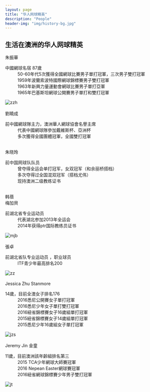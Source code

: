```yaml
---
layout: page
title: "华人网球精英"
description: "People"
header-img: "img/history-bg.jpg"
---
```

<h2>生活在澳洲的华人网球精英</h2>
<div class="rowr">
  <div class="col-xs-12 col-sm-12 col-md-3 col-lg-3">
    朱振華
  </div>
  <div class="col-xs-12 col-sm-12 col-md-offset-1 col-md-8 col-lg-offset-1 col-lg-8">
    <dl>
      <dt>中國網球名宿 87歲</dt>
      <dd>50-60年代5次獲得全國網球比賽男子單打冠軍，三次男子雙打冠軍</dd>
      <dd>1959年波蘭索波特國際網球錦標賽男子雙打冠軍</dd>
      <dd>1963年新興力量運動會網球比賽男子單打亞軍</dd>
      <dd>1965年巴基斯坦網球公開賽男子單打和雙打冠軍</dd>
    </dl>
    <img class="img-responsive" src="https://c5.staticflickr.com/9/8615/28530030996_9cd93db86f_o.jpg" alt="zzh" />
  </div>
  <br>
  <div class="col-xs-12 col-sm-12 col-md-3 col-lg-3">
    劉曉成
  </div>
  <div class="col-xs-12 col-sm-12 col-md-offset-1 col-md-8 col-lg-offset-1 col-lg-8">
    <dl>
      <dt>前中國網球隊主力，澳洲華人網球協會名譽主席</dt>
      <dd>代表中國網球隊參加戴維斯杯、亞洲杯</dd>
      <dd>多次獲得全國團體冠軍，全國雙打冠軍</dd>
    </dl>
  </div>
  <br>
  <div class="col-xs-12 col-sm-12 col-md-3 col-lg-3">
    朱晓玲
  </div>
  <div class="col-xs-12 col-sm-12 col-md-offset-1 col-md-8 col-lg-offset-1 col-lg-8">
    <dl>
      <dt>前中国网球队队员</dt>
      <dd>曾夺得全运会单打冠军，女双冠军（和余丽桥搭档）</dd>
      <dd>多次夺得过全国混双冠军（搭档尤伟）</dd>
      <dd>现持澳洲二级教练证书</dd>
    </dl>
  </div>
  <br>
  <div class="col-xs-12 col-sm-12 col-md-3 col-lg-3">
    韩蓓
  </div>
  <div class="col-xs-12 col-sm-12 col-md-offset-1 col-md-8 col-lg-offset-1 col-lg-8>
    <dl>
      <dt>前中国国家队队员</dt>
      <dd>退役后长期从事少年网球教学，曾担任澳网温网女双冠军得主郑洁晏紫少年时的网球教练</dd>
    </dl>
  </div>
  <br>
  <div class="col-xs-12 col-sm-12 col-md-3 col-lg-3">
    梅加貝
  </div>
  <div class="col-xs-12 col-sm-12 col-md-offset-1 col-md-8 col-lg-offset-1 col-lg-8">
    <dl>
      <dt>前湖北省专业运动员</dt>
      <dd>代表湖北参加2013年全运会</dd>
      <dd>2014年获得ptr国际教练员证书</dd>
    </dl>
    <img class="img-responsive" src="https://c1.staticflickr.com/9/8796/27945484784_3eac77efb5_z.jpg" alt="mjb" />
  </div>
  <br>
  <div class="col-xs-12 col-sm-12 col-md-3 col-lg-3">
    張卓
  </div>
  <div class="col-xs-12 col-sm-12 col-md-offset-1 col-md-8 col-lg-offset-1 col-lg-8">
    <dl>
      <dt>前湖北省队专业运动员 ，职业球员</dt>
      <dd>ITF青少年最高排名200</dd>
    </dl>
    <img class="img-responsive" src="https://c7.staticflickr.com/9/8898/28278468150_59df518355_z.jpg" alt="zz" />
  </div>
  <br>
  <div class="col-xs-12 col-sm-12 col-md-3 col-lg-3">
    Jessica Zhu Stanmore
  </div>
  <div class="col-xs-12 col-sm-12 col-md-offset-1 col-md-8 col-lg-offset-1 col-lg-8">
    <dl>
      <dt>14歲，目前全澳女子排名176</dt>
      <dd>2016悉尼公開賽女子單打冠軍</dd>
      <dd>2016悉尼少年女子單打雙打冠軍</dd>
      <dd>2016紐省錦標賽女子16歲組單打冠軍</dd>
      <dd>2015紐省錦標賽女子14歲組單打冠軍</dd>
      <dd>2015悉尼少年16歲組女子單打冠軍</dd>
    </dl>
    <img class="img-responsive" src="https://c1.staticflickr.com/9/8721/28530033296_e6c01845d4_z.jpg" alt="jzs" />
  </div>
  <br>
  <div class="col-xs-12 col-sm-12 col-md-3 col-lg-3">
    Jeremy Jin 金童
  </div>
  <div class="col-xs-12 col-sm-12 col-md-offset-1 col-md-8 col-lg-offset-1 col-lg-8">
    <dl>
      <dt>11歲，目前澳洲該年齡組排名第三</dt>
      <dd>2015 TCA少年網球大師賽冠軍</dd>
      <dd>2016 Nepean Easter網球賽冠軍</dd>
      <dd>2016紐省網球錦標賽少年男子雙打冠軍</dd>
    </dl>
    <img class="img-responsive" src="https://c4.staticflickr.com/9/8307/28484548291_6876e77dba_z.jpg" alt="jt" />
  </div>
</div>

